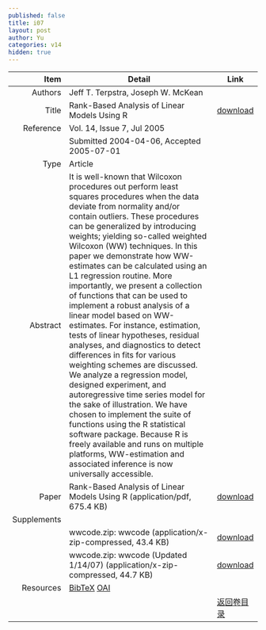 ```yaml
---
published: false
title: i07
layout: post
author: Yu
categories: v14
hidden: true
---
```


| Item | Detail | Link |
|---:|---|---|
| Authors | Jeff  T. Terpstra, Joseph W. McKean| |
| Title |Rank-Based Analysis of Linear Models Using R | [download](http://www.jstatsoft.org/v14/i07/paper) |
| Reference |Vol. 14, Issue 7, Jul 2005 | |
| | Submitted 2004-04-06, Accepted 2005-07-01| | 
| Type | Article| |
| Abstract | It is well-known that Wilcoxon procedures out perform least squares procedures when the data deviate from normality and/or contain outliers. These procedures can be generalized by introducing weights; yielding so-called weighted Wilcoxon (WW) techniques. In this paper we demonstrate how WW-estimates can be calculated using an L1 regression routine. More importantly, we present a collection of functions that can be used to implement a robust analysis of a linear model based on WW-estimates. For instance, estimation, tests of linear hypotheses, residual analyses, and diagnostics to detect differences in fits for various weighting schemes are discussed. We analyze a regression model, designed experiment, and autoregressive time series model for the sake of illustration. We have chosen to implement the suite of functions using the R statistical software package. Because R is freely available and runs on multiple platforms, WW-estimation and associated inference is now universally accessible.| |
| Paper | Rank-Based Analysis of Linear Models Using R  (application/pdf, 675.4 KB)| [download](http://www.jstatsoft.org/v14/i07/paper) |
| Supplements | | |
| |wwcode.zip: wwcode  (application/x-zip-compressed, 43.4 KB)|  [download](http://www.jstatsoft.org/v14/i07/supp/1) |
| |wwcode.zip: wwcode (Updated 1/14/07)  (application/x-zip-compressed, 44.7 KB)|  [download](http://www.jstatsoft.org/v14/i07/supp/2) |
| Resources | [BibTeX](http://www.jstatsoft.org/v14/i07/bibtex) [OAI](http://www.jstatsoft.org/oai?verb=GetRecord&identifier=oai.jstatsoft/v14/i07&prefix=oai_dc)| |
| |  | [返回卷目录]({{site.baseurl}}/volume/v14.html) |